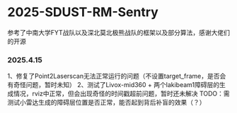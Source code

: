 # 2025-SDUST-RM-Sentry

参考了中南大学FYT战队以及深北莫北极熊战队的框架以及部分算法，感谢大佬们的开源

### 2025.4.15
1、修复了Point2Laserscan无法正常运行的问题（不设置target_frame，是否会有奇怪问题，暂时未知）
2、测试了Livox-mid360 + 两个lakibeam1障碍层的生成情况，rviz中正常，但会出现奇怪的时间戳超前问题，暂时还未解决
TODO：需测试小雷达生成的障碍层位置是否正常，能否起到背后补盲的效果（？）
